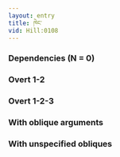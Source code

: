 ```yaml
---
layout: entry
title: ཁེང་
vid: Hill:0108
---
```

### Dependencies (N = 0)


### Overt 1-2


### Overt 1-2-3


### With oblique arguments


### With unspecified obliques
